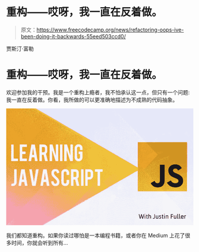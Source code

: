 # 重构——哎呀，我一直在反着做。

> 原文：<https://www.freecodecamp.org/news/refactoring-oops-ive-been-doing-it-backwards-55eed503ccd0/>

贾斯汀·富勒

# 重构——哎呀，我一直在反着做。

欢迎参加我的干预。我是一个重构上瘾者，我不怕承认这一点，但只有一个问题:我一直在反着做。你看，我所做的可以更准确地描述为不成熟的代码抽象。

![Y6mXJ3i3LzXnM6K2IFFUZM42KImbr4v0Cn44](img/9b56c605b19ad68cffa25a3fb11f1a0a.png)

我们都知道重构。如果你读过哪怕是一本编程书籍，或者你在 Medium 上花了很多时间，你就会听到所有…